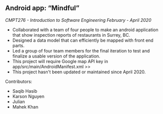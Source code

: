 ## Android app: “Mindful”
*CMPT276 - Introduction to Software Engineering*
*February - April 2020*
- Collaborated with a team of four people to make an android application that show inspection reports of restaurants in Surrey, BC.
- Designed a data model that can efficiently be mapped with front end parts.
- Led a group of four team members for the final iteration to test and finalize a usable version of the application.
- This project will require Google map API key in app/src/main/AndroidManifest.xml >> <meta-data android:value=""/>
- This project hasn't been updated or maintained since April 2020.

Contributors:
- Saqib Hasib
- Karson Nguyen
- Julian 
- Mahek Khan
